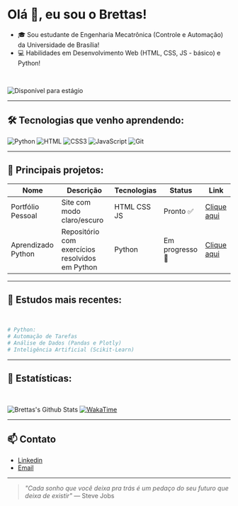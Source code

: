 # Olá 👋, eu sou o Brettas!

* 🎓 Sou estudante de Engenharia Mecatrônica (Controle e Automação) da Universidade de Brasília!
* 💻 Habilidades em Desenvolvimento Web (HTML, CSS, JS - básico) e Python!

<br>

![Disponível para estágio](https://img.shields.io/badge/Dispon%C3%ADvel%20para%20est%C3%A1gio-00C851?style=for-the-badge&logo=windows-terminal&logoColor=white)

---
## 🛠️ Tecnologias que venho aprendendo:
![Python](https://img.shields.io/badge/Python-3776AB?style=for-the-badge&logo=python&logoColor=white) 
![HTML](https://img.shields.io/badge/HTML5-E34F26?style=for-the-badge&logo=html5&logoColor=white)
![CSS3](https://img.shields.io/badge/CSS3-1572B6?style=for-the-badge&logo=css3&logoColor=white)
![JavaScript](https://img.shields.io/badge/JavaScript-F7DF1E?style=for-the-badge&logo=javascript&logoColor=black)
![Git](https://img.shields.io/badge/Git-F05032?style=for-the-badge&logo=git&logoColor=white)

---

## 📂 Principais projetos:

| Nome | Descrição | Tecnologias | Status | Link | 
|------|-----------|-------------|--------|------|
| Portfólio Pessoal | Site com modo claro/escuro | HTML CSS JS | Pronto ✅ | [Clique aqui](https://github.com/brettasfelipe/DevoLinks) 
| Aprendizado Python | Repositório com exercícios resolvidos em Python | Python | Em progresso 🚧 | [Clique aqui](https://github.com/brettasfelipe/aprendendo-python)
---

## 🧠 Estudos mais recentes:

<br>

```python
# Python:
# Automação de Tarefas 
# Análise de Dados (Pandas e Plotly)
# Inteligência Artificial (Scikit-Learn)
```
---

## 📌 Estatísticas:

<br>

![Brettas's Github Stats](https://github-readme-stats.vercel.app/api?username=brettasfelipe&show_icons=true&theme=github_dark)
[![WakaTime](https://github-readme-stats.vercel.app/api/wakatime?username=brettasfelipe)](https://wakatime.com/@brettasfelipe)


---

## 📫 Contato 

- [Linkedin](https://www.linkedin.com/in/felipe-brettas-723a7a366/)
- [Email](mailto:brettasfelipe@gmail.com)

---

> *"Cada sonho que você deixa pra trás é um pedaço do seu futuro que deixa de existir"*
>  — Steve Jobs